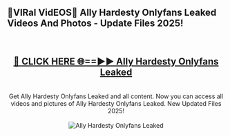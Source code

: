 <h2>🔴VIRal VidEOS🔴 Ally Hardesty Onlyfans Leaked Videos And Photos - Update Files 2025!</h2>
<br>
<div align="center">
<h2><a href="https://virallinks.top/odZfE0" rel="nofollow">🔴 CLICK HERE 🌐==►► Ally Hardesty Onlyfans Leaked</a></h2>
<br>
Get Ally Hardesty Onlyfans Leaked and all content. Now you can access all videos and pictures of Ally Hardesty Onlyfans Leaked. New Updated Files 2025!
<br>
<br>
<a href="https://virallinks.top/odZfE0" rel="nofollow" data-target="animated-image.originalLink"><img src="https://i.imgur.com/dJHk4Zq.gif)" alt="Ally Hardesty Onlyfans Leaked" style="max-width: 100%; display: inline-block;" data-target="animated-image.originalImage"></a>
</div>
<br>
